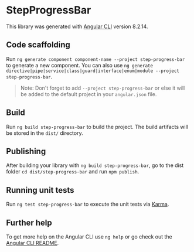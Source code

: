 # StepProgressBar

This library was generated with [Angular CLI](https://github.com/angular/angular-cli) version 8.2.14.

## Code scaffolding

Run `ng generate component component-name --project step-progress-bar` to generate a new component. You can also use `ng generate directive|pipe|service|class|guard|interface|enum|module --project step-progress-bar`.
> Note: Don't forget to add `--project step-progress-bar` or else it will be added to the default project in your `angular.json` file. 

## Build

Run `ng build step-progress-bar` to build the project. The build artifacts will be stored in the `dist/` directory.

## Publishing

After building your library with `ng build step-progress-bar`, go to the dist folder `cd dist/step-progress-bar` and run `npm publish`.

## Running unit tests

Run `ng test step-progress-bar` to execute the unit tests via [Karma](https://karma-runner.github.io).

## Further help

To get more help on the Angular CLI use `ng help` or go check out the [Angular CLI README](https://github.com/angular/angular-cli/blob/master/README.md).
